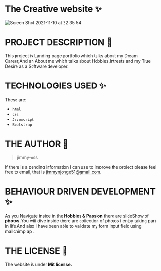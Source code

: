  # The Creative website &#10024;
 ![Screen Shot 2021-11-10 at 22 35 54](https://user-images.githubusercontent.com/62022158/141181435-e4e11580-12c9-4db6-8a80-968e8337fb4a.png)

# PROJECT DESCRIPTION &#127800;
This project is Landing page portfolio which talks about my Dream Career,And an About me which talks about Hobbies,Intrests and my True Desire as a Software developer.
 
# TECHNOLOGIES USED &#10024;
 These are:
 * `html`
 * `css`
 * `Javascript`
 * `Bootstrap`
        
         
# THE AUTHOR &#129409;
 >jimmy-oss
 
If there is a pending information I can use to improve the project please feel free to email,
that is jimmynjonge51@gmail.com.

# BEHAVIOUR DRIVEN DEVELOPMENT &#10024;
 As you Navigate inside in the <b>Hobbies & Passion</b> there are slideShow of <b>photos.</b>You will dive inside there are collection of 
 photos I enjoy taking part in life.And also I have been able to validate my form input field using mailchimp api.
 
# THE LICENSE &#127800;
The website is under <b>Mit license.</b> 
